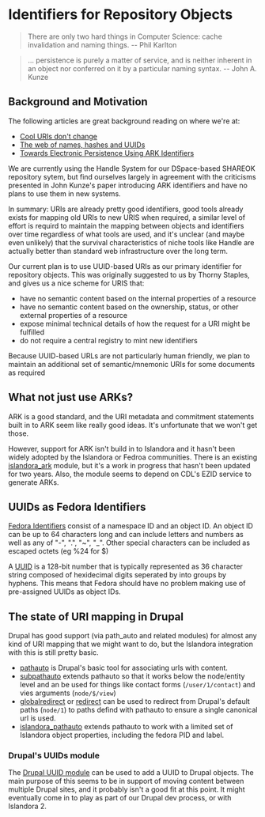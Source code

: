 # Identifiers for Repository Objects



>
> There are only two hard things in Computer Science: cache invalidation and naming things.
>  -- Phil Karlton

>
> ... persistence is purely a matter of service, and is neither inherent in an object nor
> conferred on it by a particular naming syntax.
> -- John A. Kunze

## Background and Motivation

The following articles are great background reading on where we're at:

* [Cool URIs don't change](http://www.w3.org/Provider/Style/URI.html)
* [The web of names, hashes and UUIDs](https://joearms.github.io/2015/03/12/The_web_of_names.html)
* [Towards Electronic Persistence Using ARK Identifiers](https://wiki.ucop.edu/download/attachments/16744455/arkcdl.pdf?version=1&modificationDate=1261036800000)

We are currently using the Handle System for our DSpace-based SHAREOK
repository sytem, but find ourselves largely in agreement with the
criticisms presented in John Kunze's paper introducing ARK identifiers
and have no plans to use them in new systems.

In summary: URIs are already pretty good identifiers, good tools
already exists for mapping old URIs to new URIS when required, a
similar level of effort is requird to maintain the mapping between
objects and identifiers over time regardless of what tools are used,
and it's unclear (and maybe even unlikely) that the survival
characteristics of niche tools like Handle are actually better than
standard web infrastructure over the long term.

Our current plan is to use UUID-based URIs as our primary identifier for
repository objects. This was originally suggested to us by Thorny
Staples, and gives us a nice scheme for URIS that:

* have no semantic content based on the internal properties of a resource
* have no semantic content based on the ownership, status, or other external properties of a resource
* expose minimal technical details of how the request for a URI might be fulfilled
* do not require a central registry to mint new identifiers

Because UUID-based URLs are not particularly human friendly, we plan
to maintain an additional set of semantic/mnemonic URIs for some
documents as required

## What not just use ARKs?

ARK is a good standard, and the URI metadata and commitment statements
built in to ARK seem like really good ideas. It's unfortunate that we
won't get those.

However, support for ARK isn't build in to Islandora and it hasn't
been widely adopted by the Islandora or Fedroa communities. There is
an existing [islandora_ark](https://github.com/ksclarke/islandora_ark)
module, but it's a work in progress that hasn't been updated for two
years. Also, the module seems to depend on CDL's EZID service to
generate ARKs.


## UUIDs as Fedora Identifiers

[Fedora Identifiers](https://wiki.duraspace.org/display/FEDORA38/Fedora+Identifiers) consist of a namespace ID and an object ID. An object ID can be up to 64 characters long and can include letters and numbers as well as any of "-", ".", "~", "_". Other special characters can be included as escaped octets (eg %24 for $)

A [UUID](http://en.wikipedia.org/wiki/Universally_unique_identifier) is a 128-bit number that is typically represented as 36 character string composed of hexidecimal digits seperated by into groups by hyphens. This means that Fedora should have no problem making use of pre-assigned UUIDs as object IDs.


## The state of URI mapping in Drupal

Drupal has good support (via path_auto and related modules) for almost any kind of URI mapping that we might want to do, but the Islandora integration with this is still pretty basic.

* [pathauto](https://www.drupal.org/project/pathauto) is Drupal's basic tool for associating urls with content. 
* [subpathauto](https://www.drupal.org/project/subpathauto) extends pathauto so that it works below the node/entity level and an be used for things like contact forms  (`/user/1/contact`) and vies arguments (`node/$/view`)
* [globalredirect](https://www.drupal.org/project/globalredirect) or [redirect](https://www.drupal.org/project/redirect) can be used to redirect from Drupal's default paths (`node/1`) to paths defind with pathauto to ensure a single canonical url is used. 
* [islandora_pathauto](https://github.com/Islandora/islandora_pathauto) extends pathauto to work with a limited set of Islandora object properties, including the fedora PID and label.


### Drupal's UUIDs module

The [Drupal UUID module](https://www.drupal.org/project/uuid) can be used to add a UUID to Drupal objects. The main purpose of this seems to be in support of moving content between multiple Drupal sites, and it probably isn't a good fit at this point. It might eventually come in to play as part of our Drupal dev process, or with Islandora 2.













